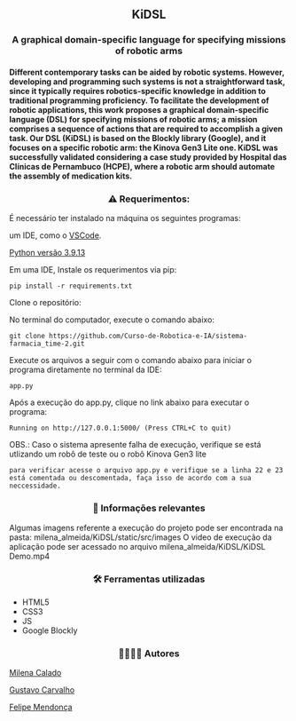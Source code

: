 <h2 align="center"> KiDSL </h2>

<h3 align="center"> A graphical domain-specific language for specifying missions of robotic arms</h3>

<h4> Different contemporary tasks can be aided by robotic systems. However, developing and programming such systems is not a
straightforward task, since it typically requires robotics-specific knowledge in addition to traditional programming proficiency. To
facilitate the development of robotic applications, this work proposes a graphical domain-specific language (DSL) for specifying
missions of robotic arms; a mission comprises a sequence of actions that are required to accomplish a given task. Our DSL (KiDSL) is
based on the Blockly library (Google), and it focuses on a specific robotic arm: the Kinova Gen3 Lite one. KiDSL was successfully
validated considering a case study provided by Hospital das Clínicas de Pernambuco (HCPE), where a robotic arm should automate
the assembly of medication kits.

<h3 align="center">⚠️ Requerimentos:</h3>

<p align="left"> É necessário ter instalado na máquina os seguintes programas: </p>

um IDE, como o [VSCode](https://code.visualstudio.com/download).

[Python versão 3.9.13](https://www.python.org)

<p align="left">Em uma IDE, Instale os requerimentos via pip:</p>

```
pip install -r requirements.txt
```

<p align="left"> Clone o repositório: </p>
<p align="left"> No terminal do computador, execute o comando abaixo: </p>

```
git clone https://github.com/Curso-de-Robotica-e-IA/sistema-farmacia_time-2.git
```

<p align="left">Execute os arquivos a seguir com o comando abaixo para iniciar o programa diretamente no terminal da IDE:</p>

```
app.py
```

<p align="left"> Após a execução do app.py, clique no link abaixo para executar o programa:</p>

```
Running on http://127.0.0.1:5000/ (Press CTRL+C to quit)
```
<p align="left"> OBS.: Caso o sistema apresente falha de execução, verifique se está utlizando um robô de teste ou o robô Kinova Gen3 lite</p>

```
para verificar acesse o arquivo app.py e verifique se a linha 22 e 23 está comentada ou descomentada, faça isso de acordo com a sua neccessidade.
```

<h3 align="center">📌 Informações relevantes</h3>

Algumas imagens referente a execução do projeto pode ser encontrada na pasta: milena_almeida/KiDSL/static/src/images
O video de execução da aplicação pode ser acessado no arquivo milena_almeida/KiDSL/KiDSL Demo.mp4

<h3 align="center">🛠️ Ferramentas utilizadas</h3>

* HTML5
* CSS3
* JS
* Google Blockly

<h3 align="center">👩‍💻🧑‍💻 Autores</h3>

[Milena Calado](https://github.com/Milena-Calado)

[Gustavo Carvalho](https://github.com/ghpc)

[Felipe Mendonça](https://github.com/felipeadsm)

